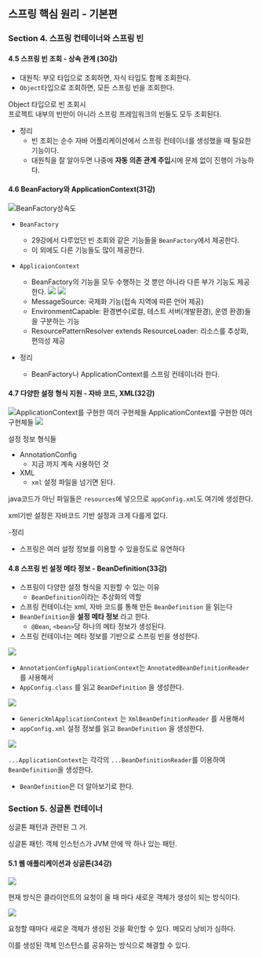 ## 스프링 핵심 원리 - 기본편

### Section 4. 스프링 컨테이너와 스프링 빈

#### 4.5 스프링 빈 조회 - 상속 관계 (30강)

- 대원칙: 부모 타입으로 조회하면, 자식 타입도 함께 조회한다.
- `Object`타입으로 조회하면, 모든 스프링 빈을 조회한다.

Object 타입으로 빈 조회시   
프로젝트 내부의 빈만이 아니라 스프링 프레임워크의 빈들도 모두 조회된다.

- 정리
  - 빈 조회는 순수 자바 어플리케이션에서 스프링 컨테이너를 생성했을 때 필요한 기능이다.
  - 대원칙을 잘 알아두면 나중에 **자동 의존 관계 주입**시에 문제 없이 진행이 가능하다.

#### 4.6 BeanFactory와 ApplicationContext(31강)

![BeanFactory상속도](../../../images/2022/03/week5/.2022-03-29_images/bddde25b.png)

- `BeanFactory`
  - 29강에서 다루었던 빈 조회와 같은 기능들을 `BeanFactory`에서 제공한다.
  - 이 외에도 다른 기능들도 많이 제공한다.
- `ApplicaionContext`
  - BeanFactory의 기능을 모두 수행하는 것 뿐만 아니라 다른 부가 기능도 제공한다.
    ![](../../../images/2022/03/week5/.2022-03-29_images/72bbedc9.png)
    ![](../../../images/2022/03/week5/.2022-03-29_images/24338e9b.png)
  - MessageSource: 국제화 기능(접속 지역에 따른 언어 제공)
  - EnvironmentCapable: 환경변수(로컬, 테스트 서버(개발환경), 운영 환경)들을 구분하는 기능
  - ResourcePatternResolver extends ResourceLoader: 리소스를 추상화, 편의성 제공

- 정리
  - BeanFactory나 ApplicationContext를 스프링 컨테이너라 한다.

#### 4.7 다양한 설정 형식 지원 - 자바 코드, XML(32강)

![ApplicationContext를 구현한 여러 구현체들](../../../images/2022/03/week5/.2022-03-29_images/df178797.png)
ApplicationContext를 구현한 여러 구현체들
![](../../../images/2022/03/week5/.2022-03-29_images/f499842d.png)

설정 정보 형식들

- AnnotationConfig
  - 지금 까지 계속 사용하던 것
- XML
  - `xml` 설정 파일을 넘기면 된다.

java코드가 아닌 파일들은 `resources`에 넣으므로 `appConfig.xml`도 여기에 생성한다.

xml기반 설정은 자바코드 기반 설정과 크게 다를게 없다.

-정리

- 스프링은 여러 설정 정보를 이용할 수 있을정도로 유연하다

#### 4.8 스프링 빈 설정 메타 정보 - BeanDefinition(33강)

- 스프링이 다양한 설정 형식을 지원할 수 있는 이유
  - `BeanDefinition`이라는 추상화의 역할
- 스프링 컨테이너는 xml, 자바 코드를 통해 만든 `BeanDefinition` 을 읽는다
- `BeanDefinition`을 **설정 메타 정보** 라고 한다.
  - `@Bean`, `<bean>`당 하나의 메타 정보가 생성된다.
- 스프링 컨테이너는 메타 정보를 기반으로 스프링 빈을 생성한다.

![](../../../images/2022/03/week5/.2022-03-29_images/c2b85e11.png)

- `AnnotationConfigApplicationContext`는 `AnnotatedBeanDefinitionReader`를 사용해서
- `AppConfig.class` 를 읽고 `BeanDefinition` 을 생성한다.

![](../../../images/2022/03/week5/.2022-03-29_images/5cbb28e8.png)

- `GenericXmlApplicationContext` 는 `XmlBeanDefinitionReader` 를 사용해서
- `appConfig.xml` 설정 정보를 읽고 `BeanDefinition` 을 생성한다.

![](../../../images/2022/03/week5/.2022-03-29_images/b79e7fbd.png)

`...ApplicationContext`는 각각의 `...BeanDefinitionReader`를 이용하여 `BeanDefinition`을 생성한다.

- `BeanDefinition`은 더 알아보기로 한다.

### Section 5. 싱글톤 컨테이너

싱글톤 패턴과 관련된 그 거.  

싱글톤 패턴: 객체 인스턴스가 JVM 안에 딱 하나 있는 패턴.

#### 5.1 웹 애플리케이션과 싱글톤(34강)

![](../../../images/2022/03/week5/.2022-03-29_images/86cb06a6.png)

현재 방식은 클라이언트의 요청이 올 때 마다 새로운 객체가 생성이 되는 방식이다.

![](../../../images/2022/03/week5/.2022-03-29_images/3e2119d7.png)

요청할 때마다 새로운 객체가 생성된 것을 확인할 수 있다.
메모리 낭비가 심하다.

이를 생성된 객체 인스턴스를 공유하는 방식으로 해결할 수 있다.


